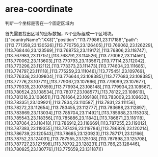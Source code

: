 # area-coordinate
判断一个坐标是否在一个固定区域内

首先需要找出区域的坐标数据，N个坐标组成一个区域块。
[{"countryName":"XX村","position":"113.779861,23.117188","path":[[113.771358,23.130526],[113.770756,23.126405],[113.769062,23.126229],[113.768446,23.123569],[113.768753,23.119172],[113.76806,23.118747],[113.767983,23.117151],[113.768791,23.114526],[113.770062,23.114561],[113.770062,23.113603],[113.770793,23.113567],[113.77114,23.112042],[113.773296,23.112112],[113.773373,23.111473],[113.774604,23.111685],[113.774797,23.111118],[113.775259,23.111046],[113.775451,23.109769],[113.776336,23.109804],[113.776644,23.108385],[113.777683,23.108385],[113.77776,23.107711],[113.779067,23.107666],[113.779099,23.107677],[113.779335,23.107859],[113.779934,23.108148],[113.779934,23.108567],[113.780524,23.108534],[113.78077,23.108577],[113.78122,23.108619],[113.781316,23.108651],[113.781664,23.109188],[113.783009,23.109632],[113.783351,23.109921],[113.7834,23.110587],[113.7831,23.111156],[113.78272,23.112654],[113.783455,23.112777],[113.783688,23.112897],[113.783969,23.113034],[113.785704,23.114921],[113.785988,23.115303],[113.785543,23.118356],[113.785886,23.11842],[113.786871,23.118118],[113.787064,23.118418],[113.786912,23.118669],[113.787255,23.119012],[113.787383,23.119355],[113.787426,23.119784],[113.786826,23.120214],[113.786739,23.120543],[113.78685,23.120923],[113.787171,23.12166],[113.78752,23.124031],[113.787555,23.125108],[113.787898,23.125708],[113.787727,23.127598],[113.78792,23.128231],[113.786,23.128446],[113.780925,23.130776],[113.775659,23.131187]]}

